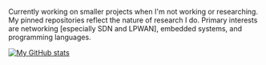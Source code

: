 
<!--
**anvitha305/anvitha305** is a ✨ _special_ ✨ repository because its `README.md` (this file) appears on your GitHub profile.

Here are some ideas to get you started:

- 🔭 I’m currently working on ...
- 🌱 I’m currently learning ...
- 👯 I’m looking to collaborate on ...
- 🤔 I’m looking for help with ...
- 💬 Ask me about ...
- 📫 How to reach me: ...
- 😄 Pronouns: ...
- ⚡ Fun fact: ...
-->
Currently working on smaller projects when I'm not working or researching. My pinned repositories reflect the nature of research I do. Primary interests are networking [especially SDN and LPWAN], embedded systems, and programming languages. 

[![My GitHub stats](https://github-readme-stats.vercel.app/api?username=anvitha305)](https://github.com/anuraghazra/github-readme-stats)
